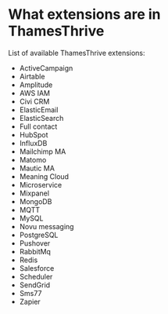 # What extensions are in ThamesThrive

List of available ThamesThrive extensions:

* ActiveCampaign
* Airtable
* Amplitude
* AWS IAM
* Civi CRM
* ElasticEmail
* ElasticSearch
* Full contact
* HubSpot
* InfluxDB
* Mailchimp MA
* Matomo
* Mautic MA
* Meaning Cloud
* Microservice
* Mixpanel
* MongoDB
* MQTT
* MySQL
* Novu messaging
* PostgreSQL
* Pushover
* RabbitMq
* Redis
* Salesforce
* Scheduler
* SendGrid
* Sms77
* Zapier
